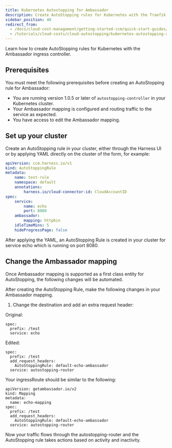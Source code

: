```yaml
---
title: Kubernetes Autostopping for Ambassador
description: Create AutoStopping rules for Kubernetes with the Traefik ingress controller.
sidebar_position: 40
redirect_from:
  - /docs/cloud-cost-management/getting-started-ccm/quick-start-guides/kubernetes-autostopping-ambassador
  - /tutorials/cloud-costs/cloud-autostopping/kubernetes-autostopping-ambassador
---
```


<CTABanner
  buttonText="Learn More"
  title="Continue your learning journey."
  tagline="Take a Cloud Cost Management Certification today!"
  link="/certifications/cloud-cost-management"
  closable={true}
  target="_self"
/>

Learn how to create AutoStopping rules for Kubernetes with the Ambassador ingress controller.

## Prerequisites

You must meet the following prerequisites before creating an AutoStopping rule for Ambassador:

- You are running version 1.0.5 or later of `autostopping-controller` in your Kubernetes cluster.
- Your Ambassador mapping is configured and routing traffic to the service as expected.
- You have access to edit the Ambassador mapping.

## Set up your cluster

Create an AutoStopping rule in your cluster, either through the Harness UI or by applying YAML directly on the cluster of the form, for example:

```yaml
apiVersion: ccm.harness.io/v1
kind: AutoStoppingRule
metadata:
    name: test-rule
    namespace: default
    annotations:
        harness.io/cloud-connector-id: CloudAccountID
spec:
    service:
        name: echo
        port: 8080
    ambassador:
        mapping: httpbin
    idleTimeMins: 5
    hideProgressPage: false
```

After applying the YAML, an AutoStopping Rule is created in your cluster for service echo which is running on port 8080.

## Change the Ambassador mapping

Once Ambassador mapping is supported as a first class entity for AutoStopping, the following changes will be automated.

After creating the AutoStopping Rule, make the following changes in your Ambassador mapping.

1. Change the destination and add an extra request header:

Original:

```
spec:
  prefix: /test
  service: echo
```

Edited:

```
spec:
  prefix: /test
  add_request_headers:
    AutoStoppingRule: default-echo-ambassador
  service: autostopping-router
```

Your ingressRoute should be similar to the following:

```
apiVersion: getambassador.io/v2
kind: Mapping
metadata:
  name: echo-mapping
spec:
  prefix: /test
  add_request_headers:
    AutoStoppingRule: default-echo-ambassador
  service: autostopping-router
```

Now your traffic flows through the autostopping-router and the AutoStopping rule takes actions based on activity and inactivity.
